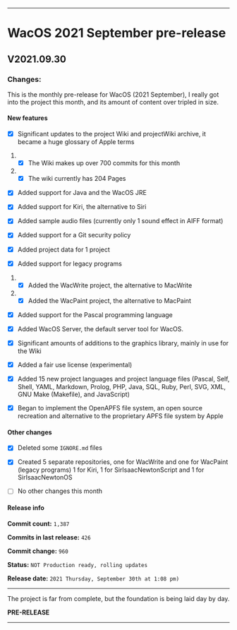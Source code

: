 ***

# WacOS 2021 September pre-release

## V2021.09.30

### Changes:

This is the monthly pre-release for WacOS (2021 September), I really got into the project this month, and its amount of content over tripled in size.

#### New features

- [x] Significant updates to the project Wiki and projectWiki archive, it became a huge glossary of Apple terms

1. - [x] The Wiki makes up over 700 commits for this month

2. - [x] The wiki currently has 204 Pages

- [x] Added support for Java and the WacOS JRE

- [x] Added support for Kiri, the alternative to Siri

- [x] Added sample audio files (currently only 1 sound effect in AIFF format)

- [x] Added support for a Git security policy

- [x] Added project data for 1 project

- [x] Added support for legacy programs

1. - [x] Added the WacWrite project, the alternative to MacWrite

2. - [x] Added the WacPaint project, the alternative to MacPaint

- [x] Added support for the Pascal programming language

- [x] Added WacOS Server, the default server tool for WacOS.

- [x] Significant amounts of additions to the graphics library, mainly in use for the Wiki

- [x] Added a fair use license (experimental)

- [x] Added 15 new project languages and project language files (Pascal, Self, Shell, YAML, Markdown, Prolog, PHP, Java, SQL, Ruby, Perl, SVG, XML, GNU Make (Makefile), and JavaScript)

- [x] Began to implement the OpenAPFS file system, an open source recreation and alternative to the proprietary APFS file system by Apple

#### Other changes

- [x] Deleted some `IGNORE.md` files

- [x] Created 5 separate repositories, one for WacWrite and one for WacPaint (legacy programs) 1 for Kiri, 1 for SirIsaacNewtonScript and 1 for SirIsaacNewtonOS 

- [ ] No other changes this month

#### Release info

**Commit count:** `1,387`

**Commits in last release:** `426`

**Commit change:** `960`

**Status:** `NOT Production ready, rolling updates`

**Release date:** `2021 Thursday, September 30th at 1:08 pm)`

***

The project is far from complete, but the foundation is being laid day by day.

**PRE-RELEASE**

***
